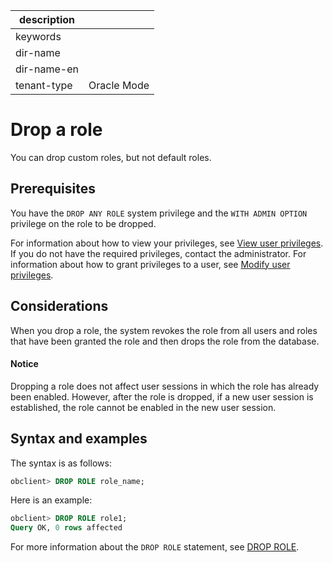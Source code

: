 |description||
|---|---|
|keywords||
|dir-name||
|dir-name-en||
|tenant-type|Oracle Mode|

# Drop a role

You can drop custom roles, but not default roles.

## Prerequisites

You have the `DROP ANY ROLE` system privilege and the `WITH ADMIN OPTION` privilege on the role to be dropped.

For information about how to view your privileges, see [View user privileges](../600.view-user-permissions-of-oracle-mode.md). If you do not have the required privileges, contact the administrator. For information about how to grant privileges to a user, see [Modify user privileges](../700.modify-user-permissions-of-oracle-mode.md).

## Considerations

When you drop a role, the system revokes the role from all users and roles that have been granted the role and then drops the role from the database.

<main id="notice" type='notice'>
    <h4>Notice</h4>
    <p>Dropping a role does not affect user sessions in which the role has already been enabled. However, after the role is dropped, if a new user session is established, the role cannot be enabled in the new user session. </p>
</main>

## Syntax and examples

The syntax is as follows:

```sql
obclient> DROP ROLE role_name;
```

Here is an example:

```sql
obclient> DROP ROLE role1;
Query OK, 0 rows affected
```

For more information about the `DROP ROLE` statement, see [DROP ROLE](../../../../../../700.reference/500.sql-reference/100.sql-syntax/300.common-tenant-of-oracle-mode/900.sql-statement-of-oracle-mode/100.ddl-of-oracle-mode/3600.drop-role-of-oracle-mode.md).
